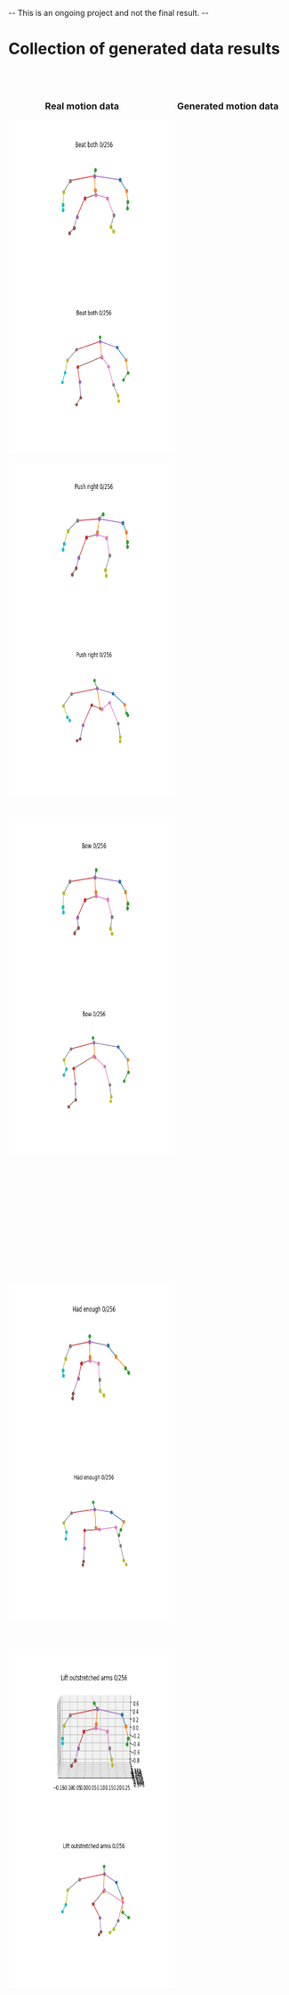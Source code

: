  -- This is an ongoing project and not the final result. --

<h1>Collection of generated data results</h1>

<br><br>
<h3>   &nbsp&nbsp&nbsp&nbsp &nbsp&nbsp&nbsp&nbsp&nbsp&nbsp&nbsp&nbsp &nbsp&nbsp Real motion data   
 &nbsp&nbsp&nbsp&nbsp &nbsp&nbsp&nbsp&nbsp&nbsp&nbsp&nbsp&nbsp&nbsp&nbsp&nbsp&nbsp&nbsp&nbsp &nbsp&nbsp&nbsp&nbsp&nbsp  Generated motion data </h3>
<p>
<img src="https://github.com/seungjae-won/Generation-of-human-behavior-using-ACGAN/blob/master/ex_result/ACGAN/figure/real_motion_data.gif" align="left" height="300" width="300" >
<img src="https://github.com/seungjae-won/Generation-of-human-behavior-using-ACGAN/blob/master/ex_result/ACGAN/figure/fake_motion_data.gif" align="middle" height="300" width="300" >
 </p>
 

<p>
<img src="https://github.com/seungjae-won/Generation-of-human-behavior-using-ACGAN/blob/master/ex_result/ACGAN/figure/figure_result/real_motion_Push right.gif" align="left" height="300" width="300" >
<img src="https://github.com/seungjae-won/Generation-of-human-behavior-using-ACGAN/blob/master/ex_result/ACGAN/figure/figure_result/fake_motion_Push right.gif" align="middle" height="300" width="300" >
 </p>
  <br>
  
<p>
<img src="https://github.com/seungjae-won/Generation-of-human-behavior-using-ACGAN/blob/master/ex_result/ACGAN/figure/figure_result/real_motion_Bow.gif" align="left" height="300" width="300" >
<img src="https://github.com/seungjae-won/Generation-of-human-behavior-using-ACGAN/blob/master/ex_result/ACGAN/figure/figure_result/fake_motion_Bow.gif" align="middle" height="300" width="300" >
 </p>
 <br><br><br><br><br><br><br><br><br><br><br><br>
 
<p>
<img src="https://github.com/seungjae-won/Generation-of-human-behavior-using-ACGAN/blob/master/ex_result/ACGAN/figure/figure_result/real_motion_had_enough.gif" align="left" height="300" width="300" >
<img src="https://github.com/seungjae-won/Generation-of-human-behavior-using-ACGAN/blob/master/ex_result/ACGAN/figure/figure_result/fake_motion_Had enough.gif" align="middle" height="300" width="300" >
 </p>
  <br>
 <br>
 
<p>
<img src="https://github.com/seungjae-won/Generation-of-human-behavior-using-ACGAN/blob/master/ex_result/ACGAN/figure/figure_result/real_motion_Lift outstretched arms.gif" align="left" height="300" width="300" >
<img src="https://github.com/seungjae-won/Generation-of-human-behavior-using-ACGAN/blob/master/ex_result/ACGAN/figure/figure_result/fake_motion_Lift outstretched arms.gif" align="middle" height="300" width="300" >
 </p>
